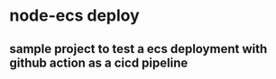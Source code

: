 # node-ecs deploy
 
## sample project to test a ecs deployment with github action as a cicd pipeline
